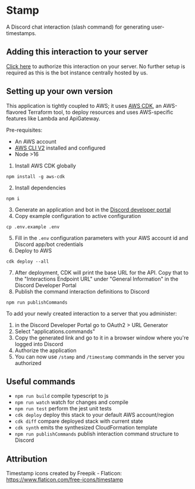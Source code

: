 # Stamp

A Discord chat interaction (slash command) for generating user-timestamps. 


## Adding this interaction to your server
[Click here](https://discord.com/api/oauth2/authorize?client_id=941136915963445328&scope=applications.commands) to authorize
this interaction on your server. No further setup is required as this is the bot instance centrally hosted by us. 


## Setting up your own version

This application is tightly coupled to AWS; it uses [AWS CDK](https://docs.aws.amazon.com/cdk/v2/guide/home.html), 
an AWS-flavored Terraform tool, to deploy resources and uses AWS-specific features like Lambda and ApiGateway. 

Pre-requisites:
- An AWS account
- [AWS CLI V2](https://docs.aws.amazon.com/cli/latest/userguide/getting-started-install.html) installed and configured
- Node >16

1. Install AWS CDK globally
```shell
npm install -g aws-cdk
```

2. Install dependencies
```shell
npm i
```

3. Generate an application and bot in the [Discord developer portal](https://discord.com/developers/applications)
4. Copy example configuration to active configuration
```shell
cp .env.example .env
```
5. Fill in the `.env` configuration parameters with your AWS account id and Discord app/bot credentials
6. Deploy to AWS
```shell
cdk deploy --all
```
7. After deployment, CDK will print the base URL for the API. Copy that to the "Interactions Endpoint URL" under 
"General Information" in the Discord Developer Portal 
8. Publish the command interaction definitions to Discord
```shell
npm run publishCommands
```

To add your newly created interaction to a server that you administer:
1. in the Discord Developer Portal go to OAuth2 > URL Generator
2. Select "applications.commands"
3. Copy the generated link and go to it in a browser window where you're logged into Discord
4. Authorize the application
5. You can now use `/stamp` and `/timestamp` commands in the server you authorized

## Useful commands

 * `npm run build`   compile typescript to js
 * `npm run watch`   watch for changes and compile
 * `npm run test`    perform the jest unit tests
 * `cdk deploy`      deploy this stack to your default AWS account/region
 * `cdk diff`        compare deployed stack with current state
 * `cdk synth`       emits the synthesized CloudFormation template
 * `npm run publishCommands` publish interaction command structure to Discord


## Attribution
Timestamp icons created by Freepik - Flaticon: https://www.flaticon.com/free-icons/timestamp
